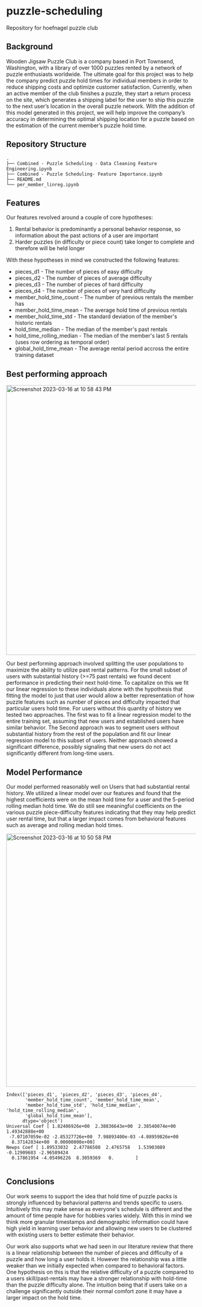 # puzzle-scheduling
Repository for hoefnagel puzzle club

## Background
Wooden Jigsaw Puzzle Club is a company based in Port Townsend, Washington, with a library of over 1000 puzzles rented by a network of puzzle enthusiasts worldwide. The ultimate goal for this project was to help the company predict puzzle hold times for individual members in order to reduce shipping costs and optimize customer satisfaction. Currently, when an active member of the club finishes a puzzle, they start a return process on the site, which generates a shipping label for the user to ship this puzzle to the next user’s location in the overall puzzle network. With the addition of this model generated in this project, we will help improve the company’s accuracy in determining the optimal shipping location for a puzzle based on the estimation of the current member’s puzzle hold time.

## Repository Structure
```
.
├── Combined - Puzzle Scheduling - Data Cleaning Feature Engineering.ipynb
├── Combined - Puzzle Scheduling- Feature Importance.ipynb
├── README.md
└── per_member_linreg.ipynb
```

## Features
Our features revolved around a couple of core hypotheses:
  1. Rental behavior is predominantly a personal behavior response, so information about the past actions of a user are important
  2. Harder puzzles (in difficulty or piece count) take longer to complete and therefore will be held longer
  
 With these hypotheses in mind we constructed the following features:
  - pieces_d1 - The number of pieces of easy difficulty
  - pieces_d2 - The number of pieces of average difficulty
  - pieces_d3 - The number of pieces of hard difficulty
  - pieces_d4 - The number of pieces of very hard difficulty
  - member_hold_time_count - The number of previous rentals the member has
  - member_hold_time_mean - The average hold time of previous rentals
  - member_hold_time_std - The standard deviation of the member's historic rentals
  - hold_time_median - The median of the member's past rentals
  - hold_time_rolling_median - The median of the member's last 5 rentals (uses row ordering as temporal order)
  - global_hold_time_mean - The average rental period accross the entire training dataset

## Best performing approach
<img width="716" alt="Screenshot 2023-03-16 at 10 58 43 PM" src="https://user-images.githubusercontent.com/26069835/225824625-e539b7a1-0d18-4d7e-84b0-05b91081fde2.png">

Our best performing approach involved splitting the user populations to maximize the ability to utilize past rental patterns. For the small subset of users with substantial history (>=75 past rentals) we found decent performance in predicting their next hold-time. To capitalize on this we fit our linear regression to these individuals alone with the hypothesis that fitting the model to just that user would allow a better representation of how puzzle features such as number of pieces and difficulty impacted that particular users hold time. For users without this quantity of history we tested two approaches. The first was to fit a linear regression model to the entire training set, assuming that new users and established users have similar behavior. The Second approach was to segment users without substantial history from the rest of the population and fit our linear regression model to this subset of users. Neither approach showed a significant difference, possibly signaling that new users do not act significantly different from long-time users.

## Model Performance

Our model performed reasonably well on Users that had substantial rental history. We utilized a linear model over our features and found that the highest coefficients were on the mean hold time for a user and the 5-period rolling median hold time. We do still see meaningful coefficients on the various puzzle piece-difficulty features indicating that they may help predict user rental time, but that a larger impact comes from behavioral features such as average and rolling median hold times.

<img width="672" alt="Screenshot 2023-03-16 at 10 50 58 PM" src="https://user-images.githubusercontent.com/26069835/225823532-67587ed8-f630-470e-934c-6087ec2b50c7.png">

```
Index(['pieces_d1', 'pieces_d2', 'pieces_d3', 'pieces_d4',
       'member_hold_time_count', 'member_hold_time_mean',
       'member_hold_time_std', 'hold_time_median', 'hold_time_rolling_median',
       'global_hold_time_mean'],
      dtype='object')
Universal Coef [ 1.82406926e+00  2.38836643e+00  2.38540074e+00  1.49342888e+00
 -7.07107059e-02 -2.85327726e+00  7.98893400e-03 -4.08959826e+00
  8.37142834e+00  0.00000000e+00]
Newps Coef [ 1.89533032  2.47786508  2.4765758   1.53903089 -0.12909683 -2.96589424
  0.17861954 -4.05496226  8.3059369   0.        ]
  
 ```
 
 ## Conclusions
 Our work seems to support the idea that hold time of puzzle packs is strongly influenced by behavioral patterns and trends specific to users. Intuitively this may make sense as everyone's schedule is different and the amount of time people have for hobbies varies widely. With this in mind we think more granular timestamps and demographic information could have high yield in learning user behavior and allowing new users to be clustered with existing users to better estimate their behavior.
 
 Our work also supports what we had seen in our literature review that there is a linear relationship between the number of pieces and difficulty of a puzzle and how long a user holds it. However the relationship was a little weaker than we initially expected when compared to behavioral factors. One hypothesis on this is that the relative difficulty of a puzzle compared to a users skill/past-rentals may have a stronger relationship with hold-time than the puzzle difficulty alone. The intuition being that if users take on a challenge significantly outside their normal comfort zone it may have a larger impact on the hold time.
